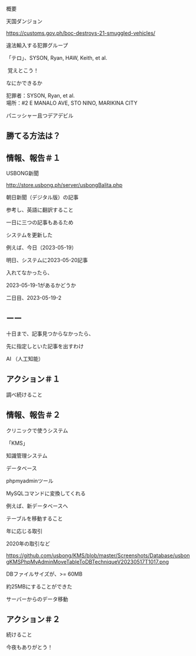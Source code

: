 概要

天国ダンジョン

https://customs.gov.ph/boc-destroys-21-smuggled-vehicles/

違法輸入する犯罪グループ

「テロ」、SYSON, Ryan, HAW, Keith, et al.

 覚えとこう！

なにかできるか

犯罪者：SYSON, Ryan, et al.<br/>
場所：#2 E MANALO AVE, STO NINO, MARIKINA CITY

パニッシャー且つデアデビル

## 勝てる方法は？

## 情報、報告＃１

USBONG新聞

http://store.usbong.ph/server/usbongBalita.php

朝日新聞（デジタル版）の記事

参考し、英語に翻訳すること

一日に三つの記事もあるため

システムを更新した

例えば、今日（2023-05-19）

明日、システムに2023-05-20記事

入れてなかったら、

2023-05-19-1があるかどうか

二日目、2023-05-19-2

## ーー

十日まで、記事見つからなかったら、

先に指定しといた記事を出すわけ

AI （人工知能）

## アクション＃１

調べ続けること

## 情報、報告＃２

クリニックで使うシステム

「KMS」

知識管理システム

データベース

phpmyadminツール

MySQLコマンドに変換してくれる

例えば、新データベースへ

テーブルを移動すること

年に応じる取引

2020年の取引など

https://github.com/usbong/KMS/blob/master/Screenshots/Database/usbongKMSPhpMyAdminMoveTableToDBTechniqueV20230517T1017.png

DBファイルサイズが、>= 60MB

約25MBにすることができた

サーバーからのデータ移動

## アクション＃２

続けること

今夜もありがとう！


